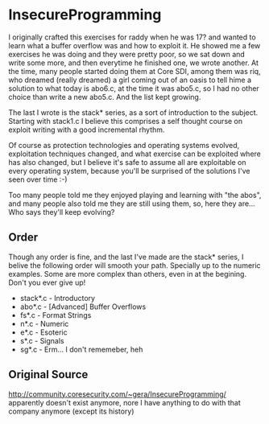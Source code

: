 # InsecureProgramming
 I originally crafted this exercises for raddy when he was 17? and
 wanted to learn what a buffer overflow was and how to exploit it. He
 showed me a few exercises he was doing and they were pretty poor, so
 we sat down and write some more, and then everytime he finished one,
 we wrote another. At the time, many people started doing them at Core
 SDI, among them was riq, who dreamed (really dreamed) a girl coming
 out of an oasis to tell hime a solution to what today is abo6.c, at
 the time it was abo5.c, so I had no other choice than write a new
 abo5.c. And the list kept growing.

 The last I wrote is the stack* series, as a sort of introduction to
 the subject. Starting with stack1.c I believe this comprises a self
 thought course on exploit writing with a good incremental rhythm.

 Of course as protection technologies and operating systems evolved,
 exploitation techniques changed, and what exercise can be exploited
 where has also changed, but I believe it's safe to assume all are
 exploitable on every operating system, because you'll be surprised of
 the solutions I've seen over time :-)
 
 Too many people told me they enjoyed playing and learning with "the
 abos", and many people also told me they are still using them, so,
 here they are... Who says they'll keep evolving?

## Order
 Though any order is fine, and the last I've made are the stack*
 series, I belive the following order will smooth your path. Specially
 up to the numeric examples. Some are more complex than others, even
 in at the begining. Don't you ever give up!

* stack*.c - Introductory
* abo*.c - [Advanced] Buffer Overflows
* fs*.c - Format Strings
* n*.c - Numeric
* e*.c - Esoteric
* s*.c - Signals
* sg*.c - Erm... I don't rememeber, heh

## Original Source
 http://community.coresecurity.com/~gera/InsecureProgramming/
 apparently doesn't exist anymore, nore I have anything to do with that
 company anymore (except its history)
